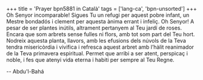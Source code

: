 +++
title = 'Prayer bpn5881 in Català'
tags = ['lang-ca', 'bpn-unsorted']
+++
Oh Senyor incomparable! Sigues Tu un refugi per aquest pobre infant, un Mestre bondadós i clement per aquesta ànima errant i infeliç. Oh Senyor! A pesar de ser plantes inútils, altrament pertanyem al Teu jardí de roses. Encara que som arbrets sense fulles ni flors, amb tot som part del Teu hort. Nodreix aquesta planta, llavors, amb les efusions dels núvols de la Teva tendra misericòrdia i vivifica i refresca aquest arbret amb l’hàlit reanimador de la Teva primavera espiritual. Permet que arribi a ser atent, perspicaç i noble, i fes que atenyi vida eterna i habiti per sempre al Teu Regne.

-- Abdu'l-Bahá
